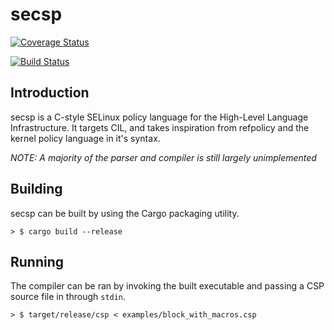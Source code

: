 # secsp

[![Coverage Status](https://coveralls.io/repos/github/garyttierney/rust-csp/badge.svg?branch=master)](https://coveralls.io/github/garyttierney/rust-csp?branch=master)

[![Build Status](https://travis-ci.org/garyttierney/rust-csp.svg?branch=master)](https://travis-ci.org/garyttierney/rust-csp)

## Introduction

secsp is a C-style SELinux policy language for the High-Level Language Infrastructure.  It targets CIL, and takes inspiration from
refpolicy and the kernel policy language in it's syntax.

*NOTE: A majority of the parser and compiler is still largely unimplemented*

## Building

secsp can be built by using the Cargo packaging utility.

```shell
> $ cargo build --release
```

## Running

The compiler can be ran by invoking the built executable and passing a CSP source file in through `stdin`.

```shell
> $ target/release/csp < examples/block_with_macros.csp
```


